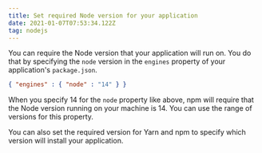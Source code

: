```yaml
---
title: Set required Node version for your application
date: 2021-01-07T07:53:34.122Z
tag: nodejs
---
```

You can require the Node version that your application will run on. You do that by specifying the `node` version in the `engines` property of your application's `package.json`.

```json
{ "engines" : { "node" : "14" } }
```

When you specify 14 for the `node` property like above, npm will require that the Node version running on your machine is 14. You can use the range of versions for this property.

You can also set the required version for Yarn and npm to specify which version will install your application.